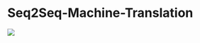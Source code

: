 # Seq2Seq-Machine-Translation

![](https://smerity.com/media/images/articles/2016/gnmt_arch_1_enc_dec.svg)
